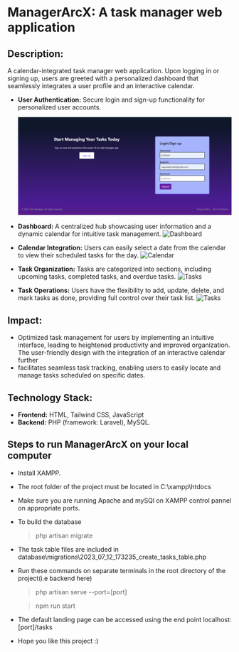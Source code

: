 # ManagerArcX: A task manager web application
## Description: 
A calendar-integrated task manager web application. Upon logging in or signing up, users are greeted
with a personalized dashboard that seamlessly integrates a user profile and an interactive calendar.

- **User Authentication:** Secure login and sign-up functionality for personalized user accounts.

  ![User authentication](https://github.com/ArcXzost/ManagerArcX/blob/main/UserLogin.png)
  
- **Dashboard:** A centralized hub showcasing user information and a dynamic calendar for intuitive task management.
  ![Dashboard](https://github.com/[username]/[reponame]/blob/[branch]/image.jpg?raw=true)
  
- **Calendar Integration:** Users can easily select a date from the calendar to view their scheduled tasks for the day.
  ![Calendar](https://github.com/[username]/[reponame]/blob/[branch]/image.jpg?raw=true)
  
- **Task Organization:** Tasks are categorized into sections, including upcoming tasks, completed tasks, and overdue tasks.
  ![Tasks](https://github.com/[username]/[reponame]/blob/[branch]/image.jpg?raw=true)
  
- **Task Operations:** Users have the flexibility to add, update, delete, and mark tasks as done, providing full control over their task list.
  ![Tasks](https://github.com/[username]/[reponame]/blob/[branch]/image.jpg?raw=true)
  
## Impact: 

- Optimized task management for users by implementing an intuitive interface, leading to heightened productivity and improved organization. The user-friendly design with the integration of an interactive calendar further
- facilitates seamless task tracking, enabling users to easily locate and manage tasks scheduled on specific dates.
  
## Technology Stack:

- **Frontend:** HTML, Tailwind CSS, JavaScript
- **Backend:** PHP (framework: Laravel), MySQL.


## Steps to run ManagerArcX on your local computer
- Install XAMPP.
- The root folder of the project must be located in C:\xampp\htdocs
- Make sure you are running Apache and mySQl on XAMPP control pannel on appropriate ports.
- To build the database
  > php artisan migrate
- The task table files are included in database\migrations\2023_07_12_173235_create_tasks_table.php
- Run these commands on separate terminals in the root directory of the project(i.e backend here)
  > php artisan serve --port=[port]
  
  > npm run start

- The default landing page can be accessed using the end point localhost:[port]/tasks
- Hope you like this project :)

